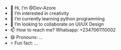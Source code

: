 - 👋 Hi, I’m @Dev-Azore
- 👀 I’m interested in creativity
- 🌱 I’m currently learning python programming
- 💞️ I’m looking to collaborate on UI/UX Design
- 📫 How to reach me? Whatsapp: +2347061110002
- 😄 Pronouns: ...
- ⚡ Fun fact: ...

<!---
Dev-Azore/Dev-Azore is a ✨ special ✨ repository because its `README.md` (this file) appears on your GitHub profile.
You can click the Preview link to take a look at your changes.
--->
